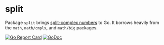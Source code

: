 # split

Package `split` brings [split-complex numbers](https://en.wikipedia.org/wiki/Split-complex_number) to Go. It borrows heavily from the `math`, `math/cmplx`, and `math/big` packages.

[![Go Report Card](https://goreportcard.com/badge/gojp/goreportcard)](https://goreportcard.com/report/github.com/meirizarrygelpi/split) [![GoDoc](https://godoc.org/github.com/golang/gddo?status.svg)](https://godoc.org/github.com/meirizarrygelpi/split)